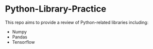 # Python-Library-Practice

This repo aims to provide a review of Python-related libraries including:
+ Numpy
+ Pandas
+ Tensorflow

